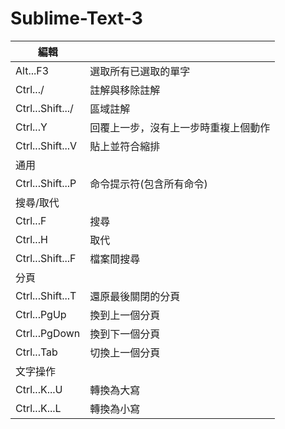 # Sublime-Text-3
| 編輯 | 　
| ------------|---------------------------|
| Alt...F3 | 選取所有已選取的單字 |
| Ctrl.../ | 註解與移除註解 |
| Ctrl...Shift.../ | 區域註解 |
| Ctrl...Y | 回覆上一步，沒有上一步時重複上個動作 |
| Ctrl...Shift...V | 貼上並符合縮排 |
| 通用 | 　
| Ctrl...Shift...P | 命令提示符(包含所有命令) |
| 搜尋/取代 | 　
| Ctrl...F | 搜尋 |
| Ctrl...H | 取代 |
| Ctrl...Shift...F | 檔案間搜尋  |
| 分頁 | 　
| Ctrl...Shift...T | 還原最後關閉的分頁 |
| Ctrl...PgUp | 換到上一個分頁 |
| Ctrl...PgDown | 換到下一個分頁 |
| Ctrl...Tab | 切換上一個分頁 |
| 文字操作 | 　
| Ctrl...K...U | 轉換為大寫 |
| Ctrl...K...L | 轉換為小寫 |

